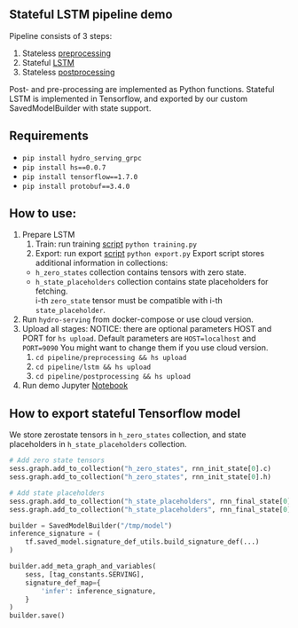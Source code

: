 ## Stateful LSTM pipeline demo

Pipeline consists of 3 steps:
1. Stateless [preprocessing](/stateful_lstm_example/pipeline/preprocessing)
2. Stateful [LSTM](/stateful_lstm_example/pipeline/lstm)
3. Stateless [postprocessing](/stateful_lstm_example/pipeline/postprocessing)


Post- and pre-processing are implemented as Python functions.
Stateful LSTM is implemented in Tensorflow, and exported by our custom SavedModelBuilder with state support.

## Requirements
- `pip install hydro_serving_grpc`
- `pip install hs==0.0.7`
- `pip install tensorflow==1.7.0`
- `pip install protobuf==3.4.0`

## How to use:
1. Prepare LSTM
    1. Train: run training [script](/stateful_lstm_example/pipeline/lstm/training/src/training.py) `python training.py`
    2. Export: run export [script](/stateful_lstm_example/pipeline/lstm/training/src/export.py) `python export.py`
    Export script stores additional information in collections:
     - `h_zero_states` collection contains tensors with zero state.
     - `h_state_placeholders` collection contains state placeholders for fetching.  
     i-th `zero_state` tensor must be compatible with i-th `state_placeholder`.
2. Run `hydro-serving` from docker-compose or use cloud version.
3. Upload all stages: 
    NOTICE: there are optional parameters HOST and PORT for `hs upload`. 
    Default parameters are `HOST=localhost` and `PORT=9090`
    You might want to change them if you use cloud version.
    1. `cd pipeline/preprocessing && hs upload`
    2. `cd pipeline/lstm && hs upload`
    3. `cd pipeline/postprocessing && hs upload`
4. Run demo Jupyter [Notebook](/stateful_lstm_example/demo.ipynb)

## How to export stateful Tensorflow model 
We store zerostate tensors in `h_zero_states` collection, 
and state placeholders in `h_state_placeholders` collection.

```python
# Add zero state tensors
sess.graph.add_to_collection("h_zero_states", rnn_init_state[0].c)
sess.graph.add_to_collection("h_zero_states", rnn_init_state[0].h)

# Add state placeholders
sess.graph.add_to_collection("h_state_placeholders", rnn_final_state[0].c)
sess.graph.add_to_collection("h_state_placeholders", rnn_final_state[0].h)

builder = SavedModelBuilder("/tmp/model")
inference_signature = (
    tf.saved_model.signature_def_utils.build_signature_def(...)
)

builder.add_meta_graph_and_variables(
    sess, [tag_constants.SERVING],
    signature_def_map={
        'infer': inference_signature,
    }
)
builder.save()

```
